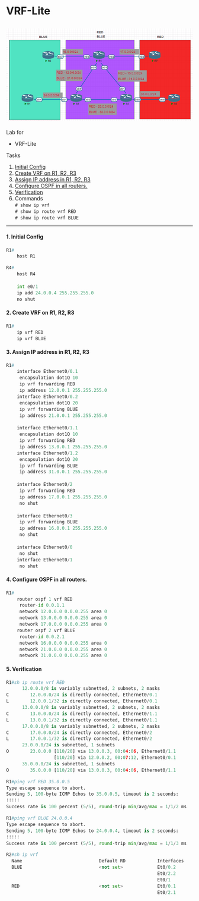 # VRF-Lite
![](./images/topology.png "VRF-Lite")
---
Lab for
- VRF-Lite

Tasks
1. [Initial Config](#1-initial-config)
2. [Create VRF on R1, R2, R3](#2-create-vrf-on-r1-r2-r3)
3. [Assign IP address in R1, R2, R3](#3-assign-ip-address-in-r1-r2-r3)
4. [Configure OSPF in all routers.](#4-configure-ospf-in-all-routers)
5. [Verification](#5-verification)
6. Commands <br>
    `# show ip vrf` <br>
    `# show ip route vrf RED` <br>
    `# show ip route vrf BLUE`
---
#### 1. Initial Config
```py
R1#
    host R1
```
```py
R4#
    host R4
    
    int e0/1
    ip add 24.0.0.4 255.255.255.0
    no shut
```
#### 2. Create VRF on R1, R2, R3
```py
R1#
    ip vrf RED
    ip vrf BLUE
```
#### 3. Assign IP address in R1, R2, R3
```py
R1#
    interface Ethernet0/0.1
     encapsulation dot1Q 10
     ip vrf forwarding RED
     ip address 12.0.0.1 255.255.255.0
    interface Ethernet0/0.2
     encapsulation dot1Q 20
     ip vrf forwarding BLUE
     ip address 21.0.0.1 255.255.255.0
    
    interface Ethernet0/1.1
     encapsulation dot1Q 10
     ip vrf forwarding RED
     ip address 13.0.0.1 255.255.255.0
    interface Ethernet0/1.2
     encapsulation dot1Q 20
     ip vrf forwarding BLUE
     ip address 31.0.0.1 255.255.255.0
     
    interface Ethernet0/2
     ip vrf forwarding RED
     ip address 17.0.0.1 255.255.255.0
     no shut
     
    interface Ethernet0/3
     ip vrf forwarding BLUE
     ip address 16.0.0.1 255.255.255.0
     no shut
     
    interface Ethernet0/0
     no shut
    interface Ethernet0/1
     no shut
```
#### 4. Configure OSPF in all routers.
```py
R1#
    router ospf 1 vrf RED
     router-id 0.0.1.1
     network 12.0.0.0 0.0.0.255 area 0
     network 13.0.0.0 0.0.0.255 area 0
     network 17.0.0.0 0.0.0.255 area 0
    router ospf 2 vrf BLUE
     router-id 0.0.2.1
     network 16.0.0.0 0.0.0.255 area 0
     network 21.0.0.0 0.0.0.255 area 0
     network 31.0.0.0 0.0.0.255 area 0
```
#### 5. Verification
```py
R1#sh ip route vrf RED 
      12.0.0.0/8 is variably subnetted, 2 subnets, 2 masks
C        12.0.0.0/24 is directly connected, Ethernet0/0.1
L        12.0.0.1/32 is directly connected, Ethernet0/0.1
      13.0.0.0/8 is variably subnetted, 2 subnets, 2 masks
C        13.0.0.0/24 is directly connected, Ethernet0/1.1
L        13.0.0.1/32 is directly connected, Ethernet0/1.1
      17.0.0.0/8 is variably subnetted, 2 subnets, 2 masks
C        17.0.0.0/24 is directly connected, Ethernet0/2
L        17.0.0.1/32 is directly connected, Ethernet0/2
      23.0.0.0/24 is subnetted, 1 subnets
O        23.0.0.0 [110/20] via 13.0.0.3, 00:04:06, Ethernet0/1.1
                  [110/20] via 12.0.0.2, 00:07:12, Ethernet0/0.1
      35.0.0.0/24 is subnetted, 1 subnets
O        35.0.0.0 [110/20] via 13.0.0.3, 00:04:06, Ethernet0/1.1
```
```py
R1#ping vrf RED 35.0.0.5
Type escape sequence to abort.
Sending 5, 100-byte ICMP Echos to 35.0.0.5, timeout is 2 seconds:
!!!!!
Success rate is 100 percent (5/5), round-trip min/avg/max = 1/1/2 ms
```
```py
R1#ping vrf BLUE 24.0.0.4
Type escape sequence to abort.
Sending 5, 100-byte ICMP Echos to 24.0.0.4, timeout is 2 seconds:
!!!!!
Success rate is 100 percent (5/5), round-trip min/avg/max = 1/1/3 ms
```
```py
R2#sh ip vrf
  Name                             Default RD            Interfaces
  BLUE                             <not set>             Et0/0.2
                                                         Et0/2.2
                                                         Et0/1
  RED                              <not set>             Et0/0.1
                                                         Et0/2.1
```